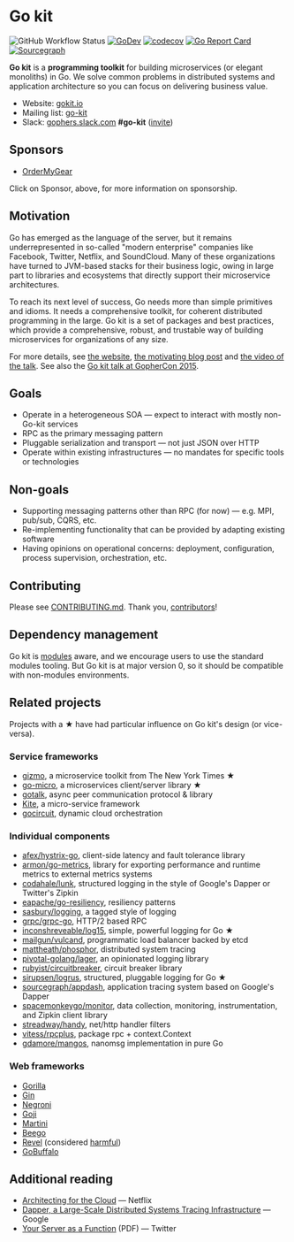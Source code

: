 # Go kit

![GitHub Workflow Status](https://github.com/go-kit/kit/workflows/CI/badge.svg)
[![GoDev](https://img.shields.io/badge/go.dev-reference-007d9c?logo=go&logoColor=white&style=flat-square)](https://pkg.go.dev/github.com/go-kit/kit?tab=doc)
[![codecov](https://codecov.io/gh/go-kit/kit/branch/master/graph/badge.svg)](https://codecov.io/gh/go-kit/kit)
[![Go Report Card](https://goreportcard.com/badge/go-kit/kit)](https://goreportcard.com/report/go-kit/kit)
[![Sourcegraph](https://sourcegraph.com/github.com/go-kit/kit/-/badge.svg)](https://sourcegraph.com/github.com/go-kit/kit?badge)

**Go kit** is a **programming toolkit** for building microservices
(or elegant monoliths) in Go. We solve common problems in distributed
systems and application architecture so you can focus on delivering
business value.

- Website: [gokit.io](https://gokit.io)
- Mailing list: [go-kit](https://groups.google.com/forum/#!forum/go-kit)
- Slack: [gophers.slack.com](https://gophers.slack.com) **#go-kit** ([invite](https://gophersinvite.herokuapp.com/))

## Sponsors

- [OrderMyGear](https://www.ordermygear.com)

Click on Sponsor, above, for more information on sponsorship.

## Motivation

Go has emerged as the language of the server, but it remains underrepresented
in so-called "modern enterprise" companies like Facebook, Twitter, Netflix, and
SoundCloud. Many of these organizations have turned to JVM-based stacks for
their business logic, owing in large part to libraries and ecosystems that
directly support their microservice architectures.

To reach its next level of success, Go needs more than simple primitives and
idioms. It needs a comprehensive toolkit, for coherent distributed programming
in the large. Go kit is a set of packages and best practices, which provide a
comprehensive, robust, and trustable way of building microservices for
organizations of any size.

For more details, see
 [the website](https://gokit.io),
 [the motivating blog post](http://peter.bourgon.org/go-kit/) and
 [the video of the talk](https://www.youtube.com/watch?v=iFR_7AKkJFU).
See also the
 [Go kit talk at GopherCon 2015](https://www.youtube.com/watch?v=1AjaZi4QuGo).

## Goals

- Operate in a heterogeneous SOA — expect to interact with mostly non-Go-kit services
- RPC as the primary messaging pattern
- Pluggable serialization and transport — not just JSON over HTTP
- Operate within existing infrastructures — no mandates for specific tools or technologies

## Non-goals

- Supporting messaging patterns other than RPC (for now) — e.g. MPI, pub/sub, CQRS, etc.
- Re-implementing functionality that can be provided by adapting existing software
- Having opinions on operational concerns: deployment, configuration, process supervision, orchestration, etc.

## Contributing

Please see [CONTRIBUTING.md](/CONTRIBUTING.md).
Thank you, [contributors](https://github.com/go-kit/kit/graphs/contributors)!

## Dependency management

Go kit is [modules](https://github.com/golang/go/wiki/Modules) aware, and we
encourage users to use the standard modules tooling. But Go kit is at major
version 0, so it should be compatible with non-modules environments.

## Related projects

Projects with a ★ have had particular influence on Go kit's design (or vice-versa).

### Service frameworks

- [gizmo](https://github.com/nytimes/gizmo), a microservice toolkit from The New York Times ★
- [go-micro](https://github.com/myodc/go-micro), a microservices client/server library ★
- [gotalk](https://github.com/rsms/gotalk), async peer communication protocol &amp; library
- [Kite](https://github.com/koding/kite), a micro-service framework
- [gocircuit](https://github.com/gocircuit/circuit), dynamic cloud orchestration

### Individual components

- [afex/hystrix-go](https://github.com/afex/hystrix-go), client-side latency and fault tolerance library
- [armon/go-metrics](https://github.com/armon/go-metrics), library for exporting performance and runtime metrics to external metrics systems
- [codahale/lunk](https://github.com/codahale/lunk), structured logging in the style of Google's Dapper or Twitter's Zipkin
- [eapache/go-resiliency](https://github.com/eapache/go-resiliency), resiliency patterns
- [sasbury/logging](https://github.com/sasbury/logging), a tagged style of logging
- [grpc/grpc-go](https://github.com/grpc/grpc-go), HTTP/2 based RPC
- [inconshreveable/log15](https://github.com/inconshreveable/log15), simple, powerful logging for Go ★
- [mailgun/vulcand](https://github.com/vulcand/vulcand), programmatic load balancer backed by etcd
- [mattheath/phosphor](https://github.com/mondough/phosphor), distributed system tracing
- [pivotal-golang/lager](https://github.com/pivotal-golang/lager), an opinionated logging library
- [rubyist/circuitbreaker](https://github.com/rubyist/circuitbreaker), circuit breaker library
- [sirupsen/logrus](https://github.com/sirupsen/logrus), structured, pluggable logging for Go ★
- [sourcegraph/appdash](https://github.com/sourcegraph/appdash), application tracing system based on Google's Dapper
- [spacemonkeygo/monitor](https://github.com/spacemonkeygo/monitor), data collection, monitoring, instrumentation, and Zipkin client library
- [streadway/handy](https://github.com/streadway/handy), net/http handler filters
- [vitess/rpcplus](https://godoc.org/github.com/youtube/vitess/go/rpcplus), package rpc + context.Context
- [gdamore/mangos](https://github.com/gdamore/mangos), nanomsg implementation in pure Go

### Web frameworks

- [Gorilla](http://www.gorillatoolkit.org)
- [Gin](https://gin-gonic.com/)
- [Negroni](https://github.com/codegangsta/negroni)
- [Goji](https://github.com/zenazn/goji)
- [Martini](https://github.com/go-martini/martini)
- [Beego](http://beego.me/)
- [Revel](https://revel.github.io/) (considered [harmful](https://github.com/go-kit/kit/issues/350))
- [GoBuffalo](https://gobuffalo.io/)

## Additional reading

- [Architecting for the Cloud](https://slideshare.net/stonse/architecting-for-the-cloud-using-netflixoss-codemash-workshop-29852233) — Netflix
- [Dapper, a Large-Scale Distributed Systems Tracing Infrastructure](http://research.google.com/pubs/pub36356.html) — Google
- [Your Server as a Function](http://monkey.org/~marius/funsrv.pdf) (PDF) — Twitter

